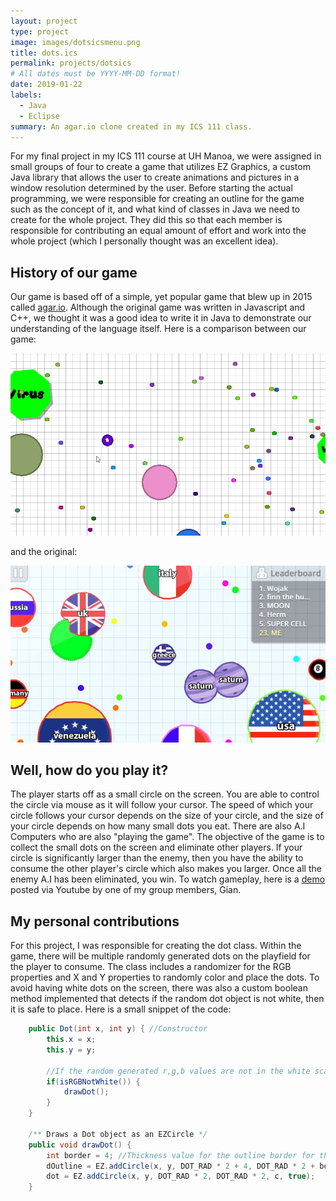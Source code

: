 ```yaml
---
layout: project
type: project
image: images/dotsicsmenu.png
title: dots.ics
permalink: projects/dotsics
# All dates must be YYYY-MM-DD format!
date: 2019-01-22
labels:
  - Java
  - Eclipse
summary: An agar.io clone created in my ICS 111 class.
---
```


For my final project in my ICS 111 course at UH Manoa, we were assigned in small groups of four to create a game that utilizes EZ Graphics, a custom Java library that allows the user to create animations and pictures in a window resolution determined by the user. Before starting the actual programming, we were responsible for creating an outline for the game such as the concept of it, and what kind of classes in Java we need to create for the whole project. They did this so that each member is responsible for contributing an equal amount of effort and work into the whole project (which I personally thought was an excellent idea). 

## History of our game

Our game is based off of a simple, yet popular game that blew up in 2015 called [agar.io](http://agar.io/). Although the original game was written in Javascript and C++, we thought it was a good idea to write it in Java to demonstrate our understanding of the language itself. Here is a comparison between our game: 

<img class="ui medium centered rounded image" src="../images/dotsicsgameplay.png"> 

and the original:

<img class="ui medium centered rounded image" src="../images/agariogameplay.png">

## Well, how do you play it?

The player starts off as a small circle on the screen. You are able to control the circle via mouse as it will follow your cursor. The speed of which your circle follows your cursor depends on the size of your circle, and the size of your circle depends on how many small dots you eat. There are also A.I Computers who are also "playing the game". The objective of the game is to collect the small dots on the screen and eliminate other players. If your circle is significantly larger than the enemy, then you have the ability to consume the other player's circle which also makes you larger. Once all the enemy A.I has been eliminated, you win. To watch gameplay, here is a [demo](https://youtu.be/7lx8PrkpHqQ) posted via Youtube by one of my group members, Gian. 

## My personal contributions

For this project, I was responsible for creating the dot class. Within the game, there will be multiple randomly generated dots on the playfield for the player to consume. The class includes a randomizer for the RGB properties and X and Y properties to randomly color and place the dots. To avoid having white dots on the screen, there was also a custom boolean method implemented that detects if the random dot object is not white, then it is safe to place. Here is a small snippet of the code:

```java
	public Dot(int x, int y) { //Constructor
		this.x = x;
		this.y = y;

		//If the random generated r,g,b values are not in the white scale palette, draw a EZCircle element for a Dot object
		if(isRGBNotWhite()) { 
			drawDot();
		}
	}

	/** Draws a Dot object as an EZCircle */
	public void drawDot() {
		int border = 4; //Thickness value for the outline border for the Dot EZCircle
		dOutline = EZ.addCircle(x, y, DOT_RAD * 2 + 4, DOT_RAD * 2 + border, c.darker(), true); //The color of the outline is a darker version of the color of the dot
		dot = EZ.addCircle(x, y, DOT_RAD * 2, DOT_RAD * 2, c, true);
	}
```



